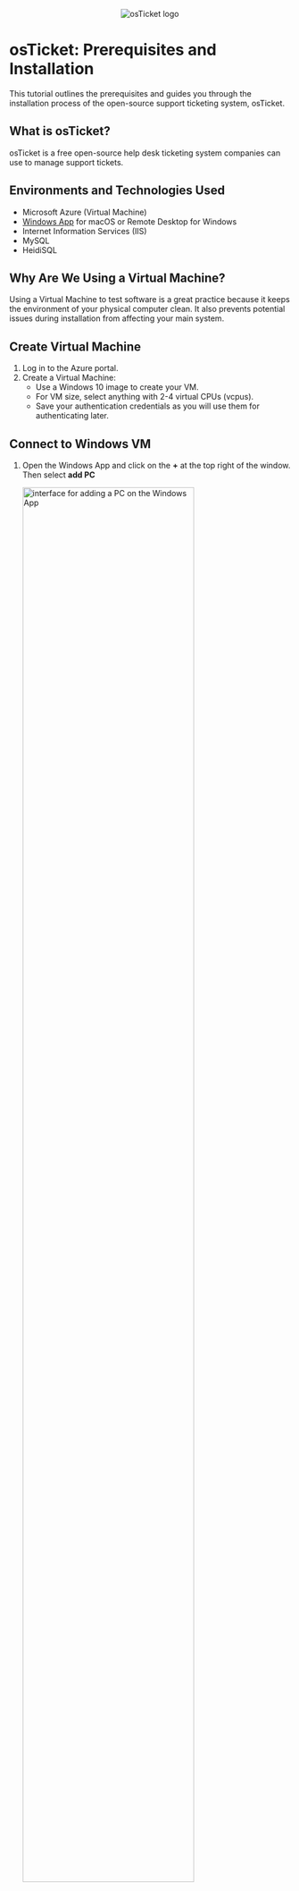 <p align="center">
<img src="https://i.imgur.com/Clzj7Xs.png" alt="osTicket logo"/>
</p>

<h1>osTicket: Prerequisites and Installation</h1>
<p> This tutorial outlines the prerequisites and guides you through the installation process of the open-source support ticketing system, osTicket.<p />

<h2>What is osTicket?</h2>
osTicket is a free open-source help desk ticketing system companies can use to manage support tickets.

<h2>Environments and Technologies Used</h2>

- Microsoft Azure (Virtual Machine)
- [Windows App](https://apps.apple.com/us/app/windows-app/id1295203466?mt=12) for macOS or Remote Desktop for Windows  
- Internet Information Services (IIS)
- MySQL
- HeidiSQL

<h2>Why Are We Using a Virtual Machine?</h2>

Using a Virtual Machine to test software is a great practice because it keeps the environment of your physical computer clean. It also prevents potential issues during installation from affecting your main system.

<h2>Create Virtual Machine</h2>

1. Log in to the Azure portal.
2. Create a Virtual Machine:
   - Use a Windows 10 image to create your VM.
   - For VM size, select anything with 2-4 virtual CPUs (vcpus).
   - Save your authentication credentials as you will use them for authenticating later.

<h2>Connect to Windows VM</h2>

1. Open the Windows App and click on the <b>+</b> at the top right of the window. Then select <b>add PC</b>
   
   <img src="https://i.imgur.com/q2CIjtQ.png" height="80%" width="80%" alt="interface for adding a PC on the Windows App"/>
2. Paste your Windows VM's public IP address for <b>PC name</b>. Feel free to give your VM whatever friendly name you would like. I named mine windows-vm so that I can easily know what operating system is running on the PC. Then click <b>Add</b> to add the VM.
   
      <img src="https://i.imgur.com/cvBmV30.png" height="80%" width="80%" alt=""/>
3. Click on the ellipsis and select <b>connect</b> to connect to the Windows VM.
   
   <img src="https://i.imgur.com/OKSJhL1.png" height="80%" width="80%" alt=""/>
4. Add the username and password you created when you created your Virtual Machine in the Azure portal to authenticate, and click continue.
   
    <img src="https://i.imgur.com/dkhuqJB.png" height="80%" width="80%" alt=""/>
5. Feel free to toggle no for all privacy settings.
     <img height="80%" width="80%" alt="Screenshot 2025-03-06 at 10 21 35 AM" src="https://github.com/user-attachments/assets/816ffd66-35d4-4d9e-a061-bf9eb916c8b9" />



<h2>Enable Internet Information Services (IIS) with Commmon Gateway Interface (CGI)</h2>

IIS is a web server that is part of Windows systems. We will use IIS to host our osTicket web application. Since osTicket is built with PHP and IIS does not know how to process PHP files by itself, we will use CGI to pass requests for PHP files from IIS to the PHP interpreter. The PHP interpreter will then process the file, and CGI will send the result back to IIS, which will deliver the page to the browser.

1. To Enable IIS:
    - Go into the <b>Control Panel</b>. You can find it by typing <b>Control Panel</b> in the search bar on the bottom left.
    - Select <b>Programs</b>.
    - Select <b>Turn Windows features on or off</b>.
    - Check the checkbox next to <b>Internet Information Services</b> to enable it.
        <img height="65%" width="65%" alt="" src="https://github.com/user-attachments/assets/69ba977e-7d93-4d98-a47e-6b8d728b611c" />      
2. To Enable CGI:
   - Click the <b>+</b> to the left of <b>Internet Information Services</b> to expand it.
   - Expand <b>World Wide Web Services</b>.
   - Expand <b>Application Development Features</b>.
   - Check the checkbox next to <b>CGI</b> to enable it, and select <b>Ok</b>.  
       <img height="65%" width="65%" alt="" src="https://github.com/user-attachments/assets/924f961f-1c78-4820-b711-0ba629994448" />

<h2>Extract osTicket Installation Files</h2>
The dependencies needed for the osTicket installation are bundled together in a single ZIP folder for easy download.

1. Open the browser on your VM.
2. Copy and paste [this link](https://docs.google.com/document/d/1aT20BxyepQpP6PAVp9QQ_p1fYtP7Cip2UxhMYVfY97s/edit?tab=t.0) into the browser on your VM to download the ZIP folder containing all the necessary files for the osTicket installation.
3. Click the folder icon on the download window in the browser.
4. Move the ZIP folder to your desktop.
5. Right-click the ZIP folder and select <b>Extract All</b> to extract the files from the ZIP folder onto your desktop. This step is necessary because compressed files cannot be directly used by the system, as they need to be unpacked to their original format for installation. The extracted folder should be called “osTicket-Installation-Files”.

<h2>Configuring PHP for IIS</h2>

1. Install <b>PHP Manager for IIS (PHPManagerForIIS_V1.5.0.msi)</b> from the “osTicket-Installation-Files” folder. This tool helps manage PHP configurations in IIS.
2. Create the directory <b>C:\PHP</b>. This directory will store the PHP interpreter and related files.
3. Extract all the files from <b>PHP 7.3.8 (php-7.3.8-nts-Win32-VC15-x86.zip</b>), located in the “osTicket-Installation-Files” folder, into the <b>C:\PHP</b> folder.
4. Install <b>VC_redist.x86.exe</b> from the “osTicket-Installation-Files” folder. This step ensures PHP has the necessary dependencies needed to work on Windows.
5. Register PHP with IIS:
   - Open IIS as an Admin.
   - Select <b>PHP Manager</b>.
   - Click <b>Register new PHP version</b>.
   - Paste the file path to the PHP executable. Since we placed PHP in the <b>C:/PHP</b> directory, our path should be <b>C:\PHP\php-cgi.exe</b>.
   - Stop and restart the server to apply changes:
     - In IIS right-click the top-level entry.
     - Select <b>Stop</b>, then repeat the steps to <b>Start</b> the server.

<h2>Install the Rewrite Module</h2>
The Rewrite Module helps IIS modify URLs to create user-friendly URLs that are easier to read, share, and remember.

1. Install the <b>Rewrite Module (rewrite_amd64_en-US.msi)</b> from the “osTicket-Installation-Files” folder. 

<h2>Install MySQL</h2>
MySQL is a relational database management system used to store and manage data. In this instance, we will use it to store osTicket data, such as user accounts and ticketing information.

1. Install <b>MySQL 5.5.62 (mysql-5.5.62-win32.msi)</b> from the “osTicket-Installation-Files” folder.
2. Follow the installation Wizard:
   - Select <b>Typical</b> for Setup Type.
   - After installation, launch the configuation wizard.
   - For Serve Instance Configuration:
     - Select <b>Standard Configuration</b>.
     - Setup a simple password for the root user. Be sure to keep track of these credentials.
     - Follow the remaining steps in the Wizard and select <b>Execute</b> to complete the setup.

<h2>Setup osTicket files</h2>

1. Right-click <b>“osTicket-v1.15.8.zip”</b> from the “osTicket-Installation-Files” folder and select <b>Extract All</b>.
2. Open the unzipped foder <b>“osTicket-v1.15.8”</b>, and drag the <b>Upload</b> folder into <b>“c:\inetpub\wwwroot”</b>. The <b>wwwroot</b> folder is the root directory for IIS-hosted websites. By placing the osTicket files here, IIS will know where to find them when the application is accessed.
3. Within <b>c:\inetpub\wwwroot</b>, rename “upload” to “osTicket”. This will help IIS serve the application under the name "osTicket" when accessed through a browser. Ex: <b>http://localhost/osTicket</b>
4. Stop and restart the server to apply changes:
     - In IIS right-click the top-level entry labeled <b>osticket-vm</b> in IIS.
     - Select <b>Stop</b>, and then repeat the process to <b>Start</b> the server.

<h2>Open osTicket in Browser</h2>
Let's access osTicket in the browser to ensure IIS is serving the app.

1. In IIS, on the left-hand panel, select <b>Sites</b> from the file hierarchy.
2. Expland <b>Default Websites</b>.
3. Select <b>osTicket</b>.
4. In the right-hand panel, click <b>Browse *:80</b> to open osTicket in your browser.

<h2>Enable PHP Extensions</h2>
Some required PHP extensions are disabled by default. Lets enable them:

1. In IIS, on the left-hand panel, select <b>Sites</b> -> <b>Default Websites</b> -> <b>osTicket</b>.
2. Double click <b>PHP Manager</b>.
3. Click <b>Enable or disable extension</b>.
4. To enable an extension, right-click it and select <b>Enable</b>.
   - Extensions to enable:
      - <b>php_imap.dll</b>
      - <b>php_intl.dll</b>
      - <b>php_opcache.dll</b>
5. Refresh the browser to observe the changes or visit <b>http://localhost/osTicket</b>.
<h2>Configure ost-config.php</h2>

<h3>Rename ost-sampleconfig.php:</h3>
The file <b>ost-sampleconfig.php</b> is a template configuration file included with osTicket. It is named this way by default to ensure flexibility and security during installation and updates. By renaming it, we are creating the active configuration file required for osTicket to function.

1. Follow the path to rename the file:
   - From: <b>C:\inetpub\wwwroot\osTicket\include\ost-sampleconfig.php</b>
   - To: <b>C:\inetpub\wwwroot\osTicket\include\ost-config.php</b>
   
<h3>Assign Permissions</h3>
To allow osTicket to make changes on the backend and store database configuration details, we need to modify the permissions for <b>ost-config.php</b>.

1. Right-click <b>ost-config.php</b>.
2. Select <b>Properties</b>.
3. Select the <b>Security</b> tab.
4. Click <b>Advanced</b>.
5. Click <b>Disable inheritance</b> to remove all current permissions.
6. In the pop-up, select <b>Remove all inherited permissions from this object</b>.
7. Click <b>Add</b> to assign new permissions.
8. Select <b>Select a principal</b>.
9. Under <b>Enter the object name to select</b>, type <b>Everyone</b>.
<i>Note:</i> Assigning permissions to "Everyone" is not recommended in real-world scenarios. We are using it here for simplicity and because we do not know which user account represents osTicket.
10. Click <b>OK</b>.
11. Check the box for <b>Full control</b>.
12. Click <b>OK</b>.
13. Click <b>Apply</b>.
14. Click <b>OK</b> to close the window.

<h2>Install HeidiSQL</h2>
HeidiSQL provides us with a graphical user interface (GUI) for managing our MySQL database. It eliminates the need to write SQL commands in the command line by offering a visual way to create databases, manage tables, and run queries. This makes database management simpler and more accessible, especially for those who are not comfortable using the command line.

1. Install <b>HeidiSQL</b> from From the “osTicket-Installation-Files” folder, and launch it.
2. Click <b>New</b>.
3. Create a new session:
   - Ensure that the <b>User</b> is <b>root</b>.
   - Add the password that you created when you configured your <b>MySQL</b> database.
4. Select <b>Open</b> to connect to the session.
5. Create a database called <b>osTicket</b>.

 
<h2>Database Setup & Final Installation</h2>

1. In the browser, select <b>Continue</b> to continue the osTicket installation process, If you closed the window, the URL is  <b>http://localhost/osTicket</b>.
2. Fill out the form with your information. <i>Note:</i> The <b>Default Email</b> and the <b>Admin User Email address</b> must be different.
  - System Settings:
       - Create a <b>Helpdesk Name</b>.
       - Add a <b>Default Email</b>. <i>Note:</i> This is the email address that will receive emails from customers.
   - Admin User:
     - Add your <b>Name</b>, <b>Last Name</b>, and an additional <b>Email address</b>.
     - Create a <b>username</b> and <b>password</b> for Admin User.
   - Database Settings:
     - MySQL Database: osTicket.
     - MySQL Username: root.
     - MySQL Password: root.
- Click <b>Install Now</b>.

<h2>Test Installation</h2>
To ensure that osTicket was properly installed and configured, let's browse to the Admin and End User pages.

1. Admin:
   - URL: http://localhost/osTicket/scp/login.php
   - Sign in with your <b>Admin User</b> credentials.
   - You should see 1 ticket in the queue with the subject: <b>osTicket Installed</b>. This confirms that osTicket is successfully installed!
2. End User:
   - URL: http://localhost/osTicket/ 
 
<h2>Post-Installation Cleanup</h2>
To secure your osTicket installation and reduce vulnerabilities, follow these steps:

1. Delete the setup folder: The setup folder contains installation files that can be overwritten. Deleting it prevents your osTicket installation from being tampered with.
   - Delete: <b>C:\inetpub\wwwroot\osTicket\setup</b>.
2. Set permissions to "Read" only: The ost-config.php file contains your database credentials. Changing its permission to "Read" only prevents sensitive information from being modified and enhances overall security.
   - Set Permissions to “Read” only: <b>C:\inetpub\wwwroot\osTicket\include\ost-config.php</b>.

